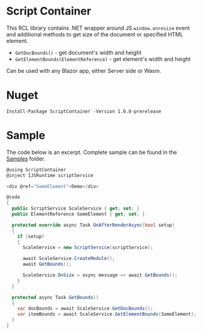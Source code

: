 # Script Container

This RCL library contains .NET wrapper around JS `window.onresize` event and additional methods to get size of the document or specified HTML element. 

- `GetDocBounds()` - get document's width and height 
- `GetElementBounds(ElementReference)` - get element's width and height  

Can be used with any Blazor app, either Server side or Wasm.

# Nuget

```
Install-Package ScriptContainer -Version 1.0.8-prerelease
```

# Sample 

The code below is an excerpt. 
Complete sample can be found in the [Samples](https://github.com/Indemos/ScriptContainer/tree/main/Samples) folder.

```C#
@using ScriptContainer
@inject IJSRuntime scriptService

<div @ref="SomeElement">Demo</div>

@code
{
  public ScriptService ScaleService { get; set; }
  public ElementReference SomeElement { get; set; }

  protected override async Task OnAfterRenderAsync(bool setup)
  {
    if (setup)
    {
      ScaleService = new ScriptService(scriptService);

      await ScaleService.CreateModule();
      await GetBounds();

      ScaleService.OnSize = async message => await GetBounds();
    }
  }

  protected async Task GetBounds()
  {
    var docBounds = await ScaleService.GetDocBounds();
    var itemBounds = await ScaleService.GetElementBounds(SomeElement);
  }
}
```
